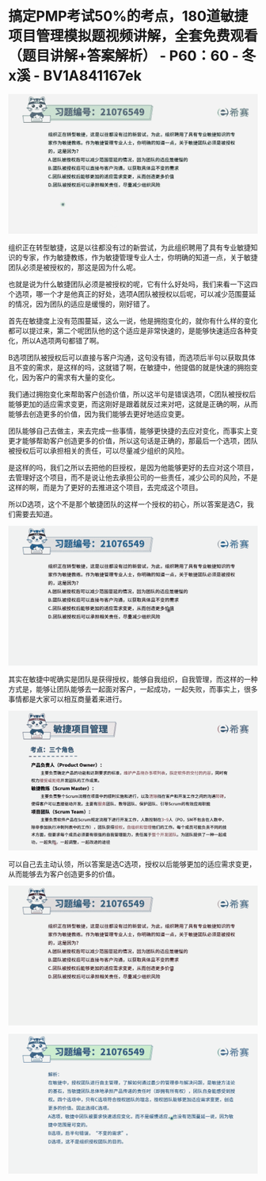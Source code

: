# 搞定PMP考试50%的考点，180道敏捷项目管理模拟题视频讲解，全套免费观看（题目讲解+答案解析） - P60：60 - 冬x溪 - BV1A841167ek

![](img/67dbada0d47df18e00a1f0f51a50057e_0.png)

组织正在转型敏捷，这是以往都没有过的新尝试，为此组织聘用了具有专业敏捷知识的专家，作为敏捷教练，作为敏捷管理专业人士，你明确的知道一点，关于敏捷团队必须是被授权的，那这是因为什么呢。

也就是说为什么敏捷团队必须是被授权的呢，它有什么好处吗，我们来看一下这四个选项，哪一个才是他真正的好处，选项A团队被授权以后呢，可以减少范围蔓延的情况，因为团队的适应是缓慢的，刚好错了。

首先在敏捷度上没有范围蔓延，这么一说，他是拥抱变化的，就你有什么样的变化都可以提过来，第二个呢团队他的这个适应是非常快速的，是能够快速适应各种变化，所以A选项两句都错了啊。

B选项团队被授权后可以直接与客户沟通，这句没有错，而选项后半句以获取具体且不变的需求，是这样的吗，这就错了啊，在敏捷中，他提倡的就是快速的拥抱变化，因为客户的需求有大量的变化。

我们通过拥抱变化来帮助客户创造价值，所以这半句是错误选项，C团队被授权后能够更加的适应需求变更，而这刚好是跟着就反过来对吧，这就是正确的啊，从而能够去创造更多的价值，因为我们能够去更好地适应变更。

团队能够自己去做主，来去完成一些事情，能够更快捷的去应对变化，而事实上变更才能够帮助客户创造更多的价值，所以这句话是正确的，那最后一个选项，团队被授权后可以承担相关的责任，可以尽量减少组织的风险。

是这样的吗，我们之所以去把他的巨授权，是因为他能够更好的去应对这个项目，去管理好这个项目，而不是说让他去承担公司的一些责任，减少公司的风险，不是这样的啊，而是为了更好的去推进这个项目，去完成这个项目。

所以D选项，这个不是那个敏捷团队的这样一个授权的初心，所以答案是选C，我们需要去知道。

![](img/67dbada0d47df18e00a1f0f51a50057e_2.png)

其实在敏捷中呢确实是团队是获得授权，能够自我组织，自我管理，而这样的一种方式是，能够让团队能够去一起面对客户，一起成功，一起失败，而事实上，很多事情都是大家可以相互商量着来进行。



![](img/67dbada0d47df18e00a1f0f51a50057e_4.png)

可以自己去主动认领，所以答案是选C选项，授权以后能够更加的适应需求变更，从而能够去为客户创造更多的价值。



![](img/67dbada0d47df18e00a1f0f51a50057e_6.png)

![](img/67dbada0d47df18e00a1f0f51a50057e_7.png)